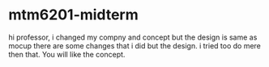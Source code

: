 # mtm6201-midterm

hi professor, 
i changed my compny and concept but the design is same as mocup there are some changes that i did but the design. i tried too do mere then that. You will like the concept.